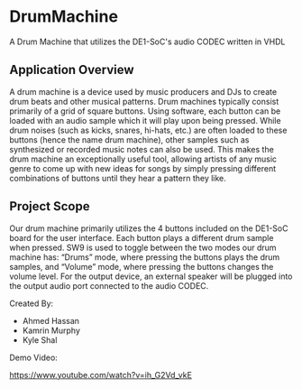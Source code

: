 # DrumMachine
A Drum Machine that utilizes the DE1-SoC's audio CODEC written in VHDL

## Application Overview
A drum machine is a device used by music producers and DJs to create drum beats and other
musical patterns. Drum machines typically consist primarily of a grid of square buttons.
Using software, each button can be loaded with an audio sample which it will play upon
being pressed.
While drum noises (such as kicks, snares, hi-hats, etc.) are often loaded to these buttons
(hence the name drum machine), other samples such as synthesized or recorded music notes
can also be used. This makes the drum machine an exceptionally useful tool, allowing artists
of any music genre to come up with new ideas for songs by simply pressing different
combinations of buttons until they hear a pattern they like.

## Project Scope
Our drum machine primarily utilizes the 4 buttons included on the DE1-SoC board for the
user interface. Each button plays a different drum sample when pressed. SW9 is used to
toggle between the two modes our drum machine has: “Drums” mode, where pressing the
buttons plays the drum samples, and “Volume” mode, where pressing the buttons changes the
volume level. For the output device, an external speaker will be plugged into the output audio
port connected to the audio CODEC.

Created By:
- Ahmed Hassan
- Kamrin Murphy
- Kyle Shal

Demo Video:

https://www.youtube.com/watch?v=ih_G2Vd_vkE
